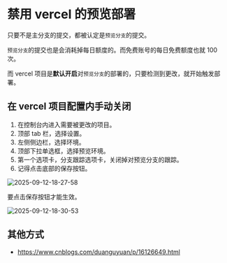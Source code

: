 # 禁用 vercel 的预览部署

只要不是主分支的提交，都被认定是`预览分支`的提交。

`预览分支`的提交也是会消耗掉每日额度的。而免费账号的每日免费额度也就 100 次。

而 vercel 项目是**默认开启**对`预览分支`的部署的，只要检测到更改，就开始触发部署。

## 在 vercel 项目配置内手动关闭

1. 在控制台内进入需要被更改的项目。
2. 顶部 tab 栏，选择设置。
3. 左侧侧边栏，选择环境。
4. 顶部下拉单选框，选择预览环境。
5. 第一个选项卡，分支跟踪选项卡，关闭掉对预览分支的跟踪。
6. 记得点击底部的保存按钮。

![2025-09-12-18-27-58](https://gh-img-store.ruan-cat.com/img/2025-09-12-18-27-58.png)

要点击保存按钮才能生效。

![2025-09-12-18-30-53](https://gh-img-store.ruan-cat.com/img/2025-09-12-18-30-53.png)

## 其他方式

- https://www.cnblogs.com/duanguyuan/p/16126649.html
